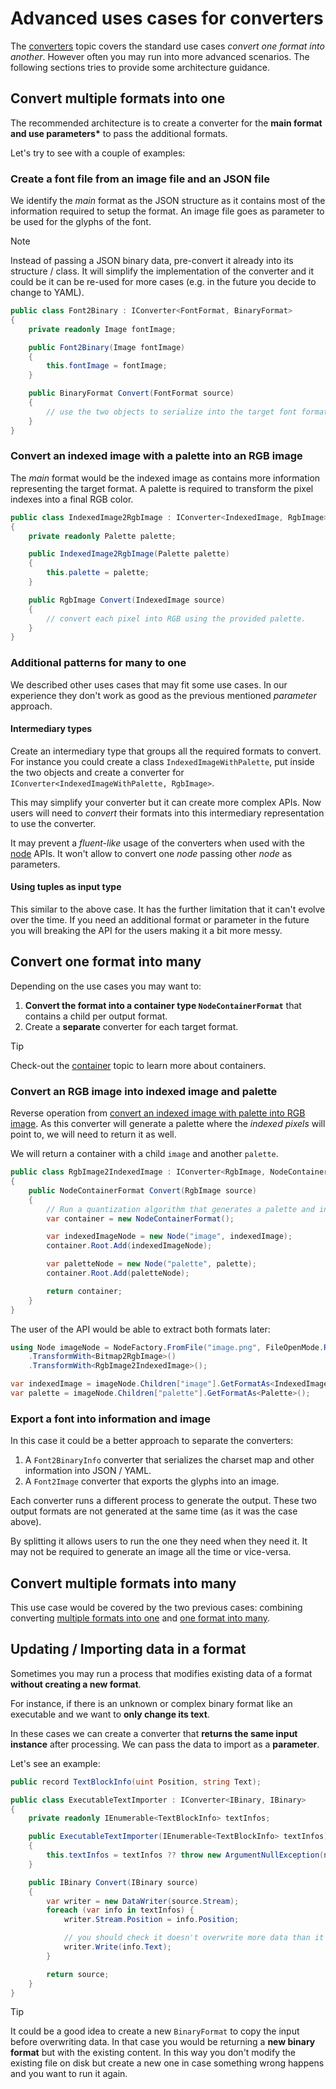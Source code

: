 # Advanced uses cases for converters

The [converters](./converters.md) topic covers the standard use cases _convert
one format into another_. However often you may run into more advanced
scenarios. The following sections tries to provide some architecture guidance.

## Convert multiple formats into one

The recommended architecture is to create a converter for the **main format and
use parameters\*** to pass the additional formats.

Let's try to see with a couple of examples:

### Create a font file from an image file and an JSON file

We identify the _main_ format as the JSON structure as it contains most of the
information required to setup the format. An image file goes as parameter to be
used for the glyphs of the font.

> [!NOTE]  
> Instead of passing a JSON binary data, pre-convert it already into its
> structure / class. It will simplify the implementation of the converter and it
> could be it can be re-used for more cases (e.g. in the future you decide to
> change to YAML).

```csharp
public class Font2Binary : IConverter<FontFormat, BinaryFormat>
{
    private readonly Image fontImage;

    public Font2Binary(Image fontImage)
    {
        this.fontImage = fontImage;
    }

    public BinaryFormat Convert(FontFormat source)
    {
        // use the two objects to serialize into the target font format.
    }
}
```

### Convert an indexed image with a palette into an RGB image

The _main_ format would be the indexed image as contains more information
representing the target format. A palette is required to transform the pixel
indexes into a final RGB color.

```csharp
public class IndexedImage2RgbImage : IConverter<IndexedImage, RgbImage>
{
    private readonly Palette palette;

    public IndexedImage2RgbImage(Palette palette)
    {
        this.palette = palette;
    }

    public RgbImage Convert(IndexedImage source)
    {
        // convert each pixel into RGB using the provided palette.
    }
}
```

### Additional patterns for many to one

We described other uses cases that may fit some use cases. In our experience
they don't work as good as the previous mentioned _parameter_ approach.

#### Intermediary types

Create an intermediary type that groups all the required formats to convert. For
instance you could create a class `IndexedImageWithPalette`, put inside the two
objects and create a converter for
`IConverter<IndexedImageWithPalette, RgbImage>`.

This may simplify your converter but it can create more complex APIs. Now users
will need to _convert_ their formats into this intermediary representation to
use the converter.

It may prevent a _fluent-like_ usage of the converters when used with the
[node](../virtual-file-system/nodes.md) APIs. It won't allow to convert one
_node_ passing other _node_ as parameters.

#### Using tuples as input type

This similar to the above case. It has the further limitation that it can't
evolve over the time. If you need an additional format or parameter in the
future you will breaking the API for the users making it a bit more messy.

## Convert one format into many

Depending on the use cases you may want to:

1. **Convert the format into a container type `NodeContainerFormat`** that
   contains a child per output format.
2. Create a **separate** converter for each target format.

> [!TIP]  
> Check-out the [container](../virtual-file-system/nodes.md) topic to learn more
> about containers.

### Convert an RGB image into indexed image and palette

Reverse operation from
[convert an indexed image with palette into RGB image](#convert-an-indexed-image-with-a-palette-into-an-rgb-image).
As this converter will generate a palette where the _indexed pixels_ will point
to, we will need to return it as well.

We will return a container with a child `image` and another `palette`.

```csharp
public class RgbImage2IndexedImage : IConverter<RgbImage, NodeContainerFormat>
{
    public NodeContainerFormat Convert(RgbImage source)
    {
        // Run a quantization algorithm that generates a palette and indexed pixels
        var container = new NodeContainerFormat();

        var indexedImageNode = new Node("image", indexedImage);
        container.Root.Add(indexedImageNode);

        var paletteNode = new Node("palette", palette);
        container.Root.Add(paletteNode);

        return container;
    }
}
```

The user of the API would be able to extract both formats later:

```csharp
using Node imageNode = NodeFactory.FromFile("image.png", FileOpenMode.Read)
    .TransformWith<Bitmap2RgbImage>()
    .TransformWith<RgbImage2IndexedImage>();

var indexedImage = imageNode.Children["image"].GetFormatAs<IndexedImage>();
var palette = imageNode.Children["palette"].GetFormatAs<Palette>();
```

### Export a font into information and image

In this case it could be a better approach to separate the converters:

1. A `Font2BinaryInfo` converter that serializes the charset map and other
   information into JSON / YAML.
2. A `Font2Image` converter that exports the glyphs into an image.

Each converter runs a different process to generate the output. These two output
formats are not generated at the same time (as it was the case above).

By splitting it allows users to run the one they need when they need it. It may
not be required to generate an image all the time or vice-versa.

## Convert multiple formats into many

This use case would be covered by the two previous cases: combining converting
[multiple formats into one](#convert-multiple-formats-into-one) and
[one format into many](#convert-one-format-into-many).

## Updating / Importing data in a format

Sometimes you may run a process that modifies existing data of a format
**without creating a new format**.

For instance, if there is an unknown or complex binary format like an executable
and we want to **only change its text**.

In these cases we can create a converter that **returns the same input
instance** after processing. We can pass the data to import as a **parameter**.

Let's see an example:

```csharp
public record TextBlockInfo(uint Position, string Text);

public class ExecutableTextImporter : IConverter<IBinary, IBinary>
{
    private readonly IEnumerable<TextBlockInfo> textInfos;

    public ExecutableTextImporter(IEnumerable<TextBlockInfo> textInfos)
    {
        this.textInfos = textInfos ?? throw new ArgumentNullException(nameof(textInfos));
    }

    public IBinary Convert(IBinary source)
    {
        var writer = new DataWriter(source.Stream);
        foreach (var info in textInfos) {
            writer.Stream.Position = info.Position;

            // you should check it doesn't overwrite more data than it can
            writer.Write(info.Text);
        }

        return source;
    }
}
```

> [!TIP]  
> It could be a good idea to create a new `BinaryFormat` to copy the input
> before overwriting data. In that case you would be returning a **new binary
> format** but with the existing content. In this way you don't modify the
> existing file on disk but create a new one in case something wrong happens and
> you want to run it again.

